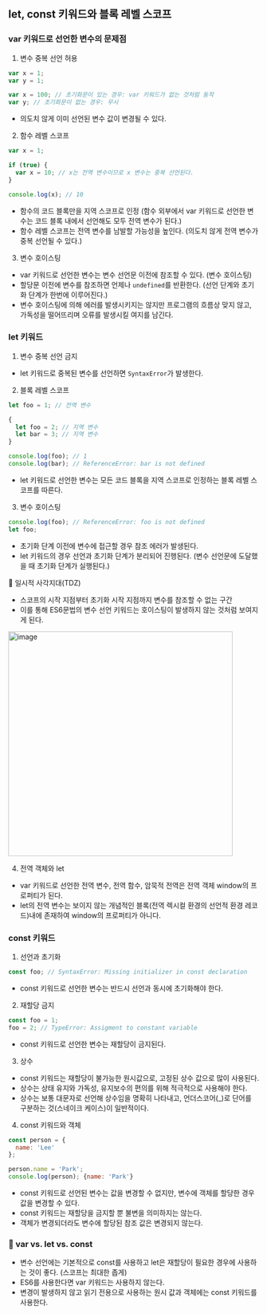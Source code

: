 ## let, const 키워드와 블록 레벨 스코프

### var 키워드로 선언한 변수의 문제점

1. 변수 중복 선언 허용
  
  ```jsx
  var x = 1;
  var y = 1;

  var x = 100; // 초기화문이 있는 경우: var 키워드가 없는 것처럼 동작
  var y; // 초기화문이 없는 경우: 무시
  ```
  - 의도치 않게 이미 선언된 변수 값이 변경될 수 있다.

2. 함수 레벨 스코프

  ```jsx 
  var x = 1;

  if (true) {
    var x = 10; // x는 전역 변수이므로 x 변수는 중복 선언된다.
  }

  console.log(x); // 10
  ```
  - 함수의 코드 블록만을 지역 스코프로 인정 (함수 외부에서 var 키워드로 선언한 변수는 코드 블록 내에서 선언해도 모두 전역 변수가 된다.)
  - 함수 레벨 스코프는 전역 변수를 남발할 가능성을 높인다. (의도치 않게 전역 변수가 중복 선언될 수 있다.)

3. 변수 호이스팅

  - var 키워드로 선언한 변수는 변수 선언문 이전에 참조할 수 있다. (변수 호이스팅)
  - 할당문 이전에 변수를 참조하면 언제나  `undefined`를 반환한다. (선언 단계와 초기화 단계가 한번에 이루어진다.)
  - 변수 호이스팅에 의해 에러를 발생시키지는 않지만 프로그램의 흐름상 맞지 않고, 가독성을 떨어뜨리며 오류를 발생시킬 여지를 남긴다.

### let 키워드

1. 변수 중복 선언 금지
  - let 키워드로 중복된 변수를 선언하면 `SyntaxError`가 발생한다.
2. 블록 레벨 스코프

  ```jsx 
  let foo = 1; // 전역 변수

  {
    let foo = 2; // 지역 변수
    let bar = 3; // 지역 변수
  }

  console.log(foo); // 1
  console.log(bar); // ReferenceError: bar is not defined
  ```
  - let 키워드로 선언한 변수는 모든 코드 블록을 지역 스코프로 인정하는 블록 레벨 스코프를 따른다.

3. 변수 호이스팅

  ```jsx
  console.log(foo); // ReferenceError: foo is not defined
  let foo;
  ```
  - 초기화 단계 이전에 변수에 접근할 경우 참조 에러가 발생된다.
  - let 키워드의 경우 선언과 초기화 단계가 분리되어 진행된다. (변수 선언문에 도달했을 때 초기화 단계가 실행된다.)

📍 일시적 사각지대(TDZ)

  - 스코프의 시작 지점부터 초기화 시작 지점까지 변수를 참조할 수 없는 구간
  - 이를 통해 ES6문법의 변수 선언 키워드는 호이스팅이 발생하지 않는 것처럼 보여지게 된다.

 <img width="450" alt="image" src="https://github.com/6uamy/modern-javascript-study/assets/79950091/7a847e9f-9921-477a-9b70-89dc4720a113">

4. 전역 객체와 let

  - var 키워드로 선언한 전역 변수, 전역 함수, 암묵적 전역은 전역 객체 window의 프로퍼티가 된다.
  - let의 전역 변수는 보이지 않는 개념적인 블록(전역 렉시컬 환경의 선언적 환경 레코드)내에 존재하여 window의 프로퍼티가 아니다.

### const 키워드

1. 선언과 초기화

  ```jsx
  const foo; // SyntaxError: Missing initializer in const declaration
  ```

  - const 키워드로 선언한 변수는 반드시 선언과 동시에 초기화해야 한다.
    
2. 재할당 금지

  ```jsx
  const foo = 1;
  foo = 2; // TypeError: Assigment to constant variable
  ```

  - const 키워드로 선언한 변수는 재할당이 금지된다.

3. 상수

  - const 키워드는 재할당이 불가능한 원시값으로, 고정된 상수 값으로 많이 사용된다.
  - 상수는 상태 유지와 가독성, 유지보수의 편의를 위해 적극적으로 사용해야 한다.
  - 상수는 보통 대문자로 선언해 상수임을 명확히 나타내고, 언더스코어(_)로 단어를 구분하는 것(스네이크 케이스)이 일반적이다.

4. const 키워드와 객체

  ```jsx
  const person = {
    name: 'Lee'
  };

  person.name = 'Park';
  console.log(person); {name: 'Park'}
  ```

  - const 키워드로 선언된 변수는 값을 변경할 수 없지만, 변수에 객체를 할당한 경우 값을 변경할 수 있다.
  - const 키워드는 재할당을 금지할 뿐 불변을 의미하지는 않는다.
  - 객체가 변경되더라도 변수에 할당된 참조 값은 변경되지 않는다.

### 🥊 var vs. let vs. const

- 변수 선언에는 기본적으로 const를 사용하고 let은 재할당이 필요한 경우에 사용하는 것이 좋다. (스코프는 최대한 좁게)
- ES6를 사용한다면 var 키워드는 사용하지 않는다.
- 변경이 발생하지 않고 읽기 전용으로 사용하는 원시 값과 객체에는 const 키워드를 사용한다.
  
